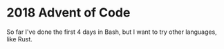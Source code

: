 2018 Advent of Code
===================

So far I've done the first 4 days in Bash, but I want to try other languages, like Rust.
